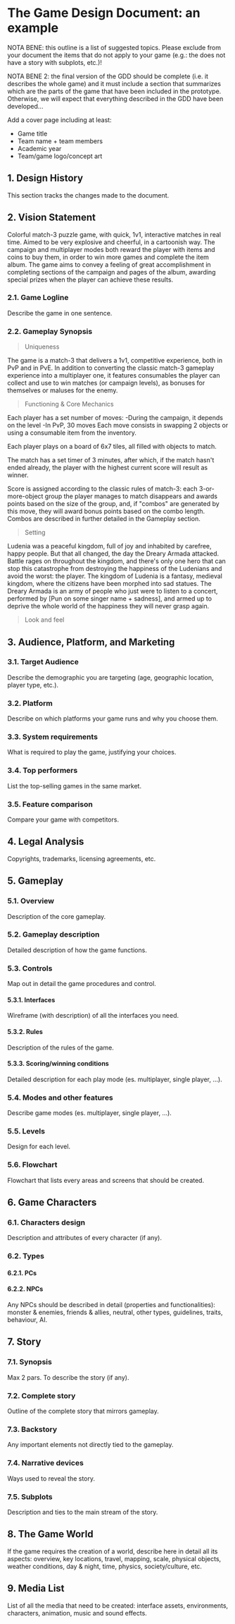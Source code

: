 # The Game Design Document: an example

NOTA BENE: this outline is a list of suggested topics. Please exclude from your document the items that do not apply to your game (e.g.: the does not have a story with subplots, etc.)!

NOTA BENE 2: the final version of the GDD should be complete (i.e. it describes the whole game) and it must include a section that summarizes which are the parts of the game that have been included in the prototype. Otherwise, we will expect that everything described in the GDD have been developed...

Add a cover page including at least:
- Game title
- Team name + team members
- Academic year
- Team/game logo/concept art

## 1. Design History
This section tracks the changes made to the document.

## 2. Vision Statement
Colorful match-3 puzzle game, with quick, 1v1, interactive matches in real time. Aimed to be very explosive and cheerful, in a cartoonish way. The campaign and multiplayer modes both reward the player with items and coins to buy them, in order to win more games and complete the item album. The game aims to convey a feeling of great accomplishment in completing sections of the campaign and pages of the album, awarding special prizes when the player can achieve these results.

### 2.1. Game Logline
Describe the game in one sentence.

### 2.2. Gameplay Synopsis

>Uniqueness

The game is a match-3 that delivers a 1v1, competitive experience, both in PvP and in PvE. In addition to converting the classic match-3 gameplay experience into a multiplayer one, it features consumables the player can collect and use to win matches (or campaign levels), as bonuses for themselves or maluses for the enemy.

>Functioning & Core Mechanics

Each player has a set number of moves:
	-During the campaign, it depends on the level
	-In PvP, 30 moves
Each move consists in swapping 2 objects or using a consumable item from the inventory.

Each player plays on a board of 6x7 tiles, all filled with objects to match.

The match has a set timer of 3 minutes, after which, if the match hasn't ended already, the player with the highest current score will result as winner.

Score is assigned according to the classic rules of match-3: each 3-or-more-object group the player manages to match disappears and awards points based on the size of the group, and, if "combos" are generated by this move, they will award bonus points based on the combo length. Combos are described in further detailed in the Gameplay section.

>Setting

Ludenia was a peaceful kingdom, full of joy and inhabited by carefree, happy people. But that all changed, the day the Dreary Armada attacked. Battle rages on throughout the kingdom, and there's only one hero that can stop this catastrophe from destroying the happiness of the Ludenians and avoid the worst: the player. The kingdom of Ludenia is a fantasy, medieval kingdom, where the citizens have been morphed into sad statues.
The Dreary Armada is an army of people who just were to listen to a concert, performed by [Pun on some singer name + sadness], and armed up to deprive the whole world of the happiness they will never grasp again.

>Look and feel



## 3. Audience, Platform, and Marketing

### 3.1. Target Audience
Describe the demographic you are targeting (age, geographic location, player type, etc.).

### 3.2. Platform
Describe on which platforms your game runs and why you choose them.

### 3.3. System requirements
What is required to play the game, justifying your choices.

### 3.4. Top performers
List the top-selling games in the same market.

### 3.5. Feature comparison
Compare your game with competitors.

## 4. Legal Analysis
Copyrights, trademarks, licensing agreements, etc.

## 5. Gameplay

### 5.1. Overview
Description of the core gameplay.

### 5.2. Gameplay description
Detailed description of how the game functions.

### 5.3. Controls
Map out in detail the game procedures and control.

#### 5.3.1. Interfaces
Wireframe (with description) of all the interfaces you need.

#### 5.3.2. Rules
Description of the rules of the game.

#### 5.3.3. Scoring/winning conditions
Detailed description for each play mode (es. multiplayer, single player, …).

### 5.4. Modes and other features
Describe game modes (es. multiplayer, single player, …).

### 5.5. Levels
Design for each level.

### 5.6. Flowchart
Flowchart that lists every areas and screens that should be created.

## 6. Game Characters

### 6.1. Characters design
Description and attributes of every character (if any).

### 6.2. Types

#### 6.2.1. PCs

#### 6.2.2. NPCs
Any NPCs should be described in detail (properties and functionalities): monster & enemies, friends & allies, neutral, other types, guidelines, traits, behaviour, AI.

## 7. Story

### 7.1. Synopsis
Max 2 pars. To describe the story (if any).

### 7.2. Complete story
Outline of the complete story that mirrors gameplay.

### 7.3. Backstory
Any important elements not directly tied to the gameplay.

### 7.4. Narrative devices
Ways used to reveal the story.

### 7.5. Subplots
Description and ties to the main stream of the story.

## 8. The Game World
If the game requires the creation of a world, describe here in detail all its aspects: overview, key locations, travel, mapping, scale, physical objects, weather conditions, day & night, time, physics, society/culture, etc.

## 9. Media List
List of all the media that need to be created: interface assets, environments, characters, animation, music and sound effects.
